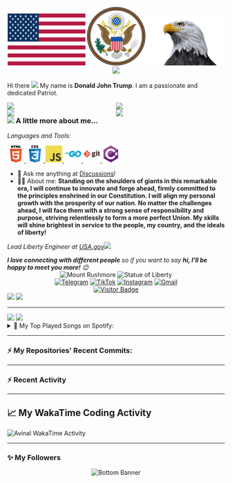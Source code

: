 <div align="center">
    <!-- Image placeholders for US patriotic symbols -->
    <img src="images/american_flag.png" style="width: 180px; height: 120px;" alt="American Flag" />
    <img src="images/great_seal.png" style="width: 135px; height: 135px;" alt="Great Seal of the United States" />
    <img src="images/bald_eagle.png" style="width: 180px; height: 120px;" alt="Bald Eagle" /><br>
    <!-- Typing SVG with a patriotic American slogan -->
    <img src="https://readme-typing-svg.herokuapp.com?font=Fira+Code&pause=1000&color=002868&width=700&height=35&lines=%F0%9F%87%BA%F0%9F%87%B8In+God+We+Trust.+E+Pluribus+Unum!%F0%9F%87%BA%F0%9F%87%B8"/>
</div>


Hi there <img src="https://media.giphy.com/media/hvRJCLFzcasrR4ia7z/giphy.gif" width="25px"> My name is **Donald John Trump**. I am a passionate and dedicated Patriot.

<!-- GitHub Stats will need to be configured for the new user -->
<a href="https://raw.githubusercontent.com/YOUR_USERNAME/github-stats/master/generated/overview.svg#gh-light-mode-only">
<img align="right" width="50%" src="https://raw.githubusercontent.com/YOUR_USERNAME/github-stats/master/generated/overview.svg#gh-light-mode-only" /></a>
<a href="https://raw.githubusercontent.com/YOUR_USERNAME/github-stats/master/generated/languages.svg#gh-light-mode-only">
<img align="right" width="50%" src="https://raw.githubusercontent.com/YOUR_USERNAME/github-stats/master/generated/languages.svg#gh-light-mode-only" /></a>

<a href="https://raw.githubusercontent.com/YOUR_USERNAME/github-stats/master/generated/overview.svg#gh-dark-mode-only">
<img align="right" width="50%" src="https://raw.githubusercontent.com/YOUR_USERNAME/github-stats/master/generated/overview.svg#gh-dark-mode-only" /></a>
<a href="https://raw.githubusercontent.com/YOUR_USERNAME/github-stats/master/generated/languages.svg#gh-dark-mode-only">
<img align="right" width="50%" src="https://raw.githubusercontent.com/YOUR_USERNAME/github-stats/master/generated/languages.svg#gh-dark-mode-only" /></a>

### <img src="https://media.giphy.com/media/VgCDAzcKvsR6OM0uWg/giphy.gif" width="50"> A little more about me...  

*Languages and Tools:*
<p align="left">
  <a href="https://www.w3.org/html/" target="_blank" rel="noreferrer">
    <img src="https://raw.githubusercontent.com/devicons/devicon/master/icons/html5/html5-original-wordmark.svg" alt="HTML5" width="40" height="40"/>
  </a>
  <a href="https://www.w3schools.com/css/" target="_blank" rel="noreferrer">
    <img src="https://raw.githubusercontent.com/devicons/devicon/master/icons/css3/css3-original-wordmark.svg" alt="CSS3" width="40" height="40"/>
  </a>
  <a href="https://developer.mozilla.org/en-US/docs/Web/JavaScript" target="_blank" rel="noreferrer">
    <img src="https://raw.githubusercontent.com/devicons/devicon/master/icons/javascript/javascript-original.svg" alt="JavaScript" width="40" height="40"/>
  </a>
  <a href="https://go.dev" target="_blank" rel="noreferrer">
    <img src="https://raw.githubusercontent.com/devicons/devicon/master/icons/go/go-original-wordmark.svg" alt="Go" width="40" height="40"/>
  </a>
  <a href="https://git-scm.com/" target="_blank" rel="noreferrer">
    <img src="https://raw.githubusercontent.com/devicons/devicon/master/icons/git/git-original-wordmark.svg" alt="Git" width="40" height="40"/>
  </a>
  <a href="https://docs.microsoft.com/en-us/dotnet/csharp/" target="_blank" rel="noreferrer">
    <img src="https://raw.githubusercontent.com/devicons/devicon/master/icons/csharp/csharp-original.svg" alt="C#" width="40" height="40"/>
  </a>
</p>

- :thought_balloon: Ask me anything at [Discussions](https://github.com/USAGodMan/USAGodMan/discussions/new/choose)!
- :haircut_man: About me: **Standing on the shoulders of giants in this remarkable era, I will continue to innovate and forge ahead, firmly committed to the principles enshrined in our Constitution. I will align my personal growth with the prosperity of our nation. No matter the challenges ahead, I will face them with a strong sense of responsibility and purpose, striving relentlessly to form a more perfect Union. My skills will shine brightest in service to the people, my country, and the ideals of liberty!**
<p><em>Lead Liberty Engineer at <a href="https://www.usa.gov/">USA.gov</a><img src="https://media.giphy.com/media/WUlplcMpOCEmTGBtBW/giphy.gif" width="30">
</em></p>
<em><b>I love connecting with different people</b> so if you want to say <b>hi, I'll be happy to meet you more!</b> 😊</em>
<div align="center">
    <img src="images/Mount_Rushmore.jpg" style="width: 400px; height: 250px;" alt="Mount Rushmore"/>
    <img src="images/Statue_of_Liberty.jpg" style="width: 400px; height: 250px;" alt="Statue of Liberty"/>
</div>
<div align="center">
<a href="https://t.me/your_telegram"><img src="https://img.shields.io/static/v1?label=%20&message=telegram&logo=telegram&logoColor=white&labelColor=%230088CC&color=%230088CC&style=for-the-badge" alt="Telegram"></a>
<a href="https://www.tiktok.com/@your_tiktok"><img src="https://img.shields.io/static/v1?label=%20&message=tiktok&logo=tiktok&logoColor=%23EE1D52&labelColor=%23010101&color=%23EE1D52&style=for-the-badge" alt="TikTok"></a>
<a href="https://www.instagram.com/your_instagram"><img src="https://img.shields.io/static/v1?label=%20&message=instagram&logo=instagram&logoColor=white&labelColor=%23E1306C&color=%23E1306C&style=for-the-badge" alt="Instagram"></a>
<a href="mailto:john.q.public@email.com"><img src="https://img.shields.io/static/v1?label=%20&message=gmail&logo=gmail&logoColor=white&labelColor=%23D93025&color=%23D93025&style=for-the-badge" alt="Gmail"></a>
</div>
<div align="center"><a href="mailto:john.q.public@email.com"><img src="https://visitor-badge.laobi.icu/badge?page_id=YOUR_USERNAME" alt="Visitor Badge"></a> </div>

<!-- The following sections (snake game, music, recent commits, activity, WakaTime) are generated by GitHub Actions. -->
<!-- You will need to set up these actions in your own repository to get them working. -->
<!-- I will leave the placeholders here for you to configure. -->

<a href="dist/github-snake.svg#gh-light-mode-only">
    <img src="dist/github-snake.svg#gh-light-mode-only"/></a>
<a href="dist/github-snake-dark.svg#gh-dark-mode-only">
    <img src="dist/github-snake-dark.svg#gh-dark-mode-only"/></a>

---

<a href="dist/spotify_light.svg#gh-light-mode-only">
    <img src="dist/spotify_light.svg#gh-light-mode-only"/></a>
<a href="dist/spotify_dark.svg#gh-dark-mode-only">
    <img src="dist/spotify_dark.svg#gh-dark-mode-only"/></a>

<details>
        <summary>🎵 My Top Played Songs on Spotify:</summary>
        <!--MUSIC-->
        <!-- This section will be auto-generated by a GitHub Action -->
        <!--END-MUSIC-->
</details>
    
---
 
### :zap: My Repositories' Recent Commits:
<!-- START gadpp -->
<!-- This section will be auto-generated by a GitHub Action -->
<!-- END gadpp -->

---

### :zap: Recent Activity
<!--START_SECTION:activity-->
<!-- This section will be auto-generated by a GitHub Action -->
<!--END_SECTION:activity-->

---

## 📈 My WakaTime Coding Activity
<img
  src="https://github.com/YOUR_USERNAME/YOUR_USERNAME/blob/main/images/stat.svg"
  alt="Avinal WakaTime Activity"
/>
<!-- The rest of the WakaTime section needs to be configured with your own WakaTime username. -->

---

### :sparkles: My Followers
<!--START_SECTION:top-followers-->
<!-- This section will be auto-generated by a GitHub Action -->
<!--END_SECTION:top-followers-->
</table>

<p align="center">
        <img src="https://raw.githubusercontent.com/mayhemantt/mayhemantt/Update/svg/Bottom.svg" alt="Bottom Banner" />
</p>
